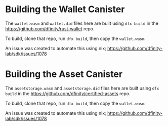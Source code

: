 
# Building the Wallet Canister

The `wallet.wasm` and `wallet.did` files here are built using `dfx build` in the
https://github.com/dfinity/rust-wallet repo.

To build, clone that repo, run `dfx build`, then copy the `wallet.wasm`.

An issue was created to automate this using nix; https://github.com/dfinity-lab/sdk/issues/1078

# Building the Asset Canister

The `assetstorage.wasm` and `assetstorage.did` files here are built using `dfx build` in the
https://github.com/dfinity/certified-assets repo.

To build, clone that repo, run `dfx build`, then copy the `wallet.wasm`.

An issue was created to automate this using nix; https://github.com/dfinity-lab/sdk/issues/1078
